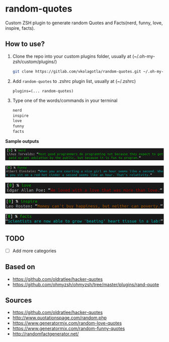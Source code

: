 # random-quotes

Custom ZSH plugin to generate random Quotes and Facts(nerd, funny, love, inspire, facts).

## How to use?

1. Clone the repo into your custom plugins folder, usually at (~/.oh-my-zsh/custom/plugins/)

   ```bash
   git clone https://gitlab.com/vkolagotla/random-quotes.git ~/.oh-my-zsh/custom/plugins/random-quotes
   ```

2. Add `random-quotes` to .zshrc plugin list, usually at (~/.zshrc)

   ```
   plugins=(... random-quotes)
   ```

3. Type one of the words/commands in your terminal

   ```bash
   nerd
   inspire
   love
   funny
   facts
   ```

**Sample outputs**

![Sample images](static/nerd.png)

![Sample images](static/funny.png)

![Sample images](static/love.png)

![Sample images](static/inspire.png)

![Sample images](static/facts.png)

## TODO

- [ ] Add more categories

## Based on

* https://github.com/oldratlee/hacker-quotes
* https://github.com/ohmyzsh/ohmyzsh/tree/master/plugins/rand-quote

## Sources

* https://github.com/oldratlee/hacker-quotes
* http://www.quotationspage.com/random.php
* https://www.generatormix.com/random-love-quotes
* https://www.generatormix.com/random-funny-quotes
* http://randomfactgenerator.net/
